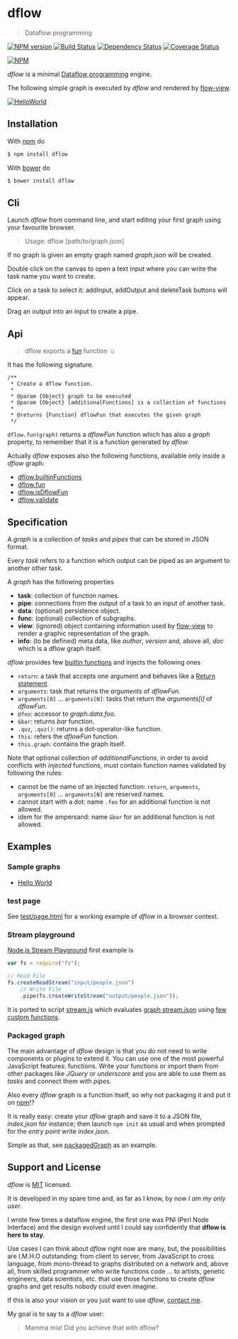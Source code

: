 # dflow

> Dataflow programming

[![NPM version](https://badge.fury.io/js/dflow.png)](http://badge.fury.io/js/dflow) [![Build Status](https://travis-ci.org/fibo/dflow.png?branch=master)](https://travis-ci.org/fibo/dflow.png?branch=master) [![Dependency Status](https://gemnasium.com/fibo/dflow.png)](https://gemnasium.com/fibo/dflow) [![Coverage Status](https://coveralls.io/repos/fibo/dflow/badge.svg?branch=master)](https://coveralls.io/r/fibo/dflow?branch=master)

[![NPM](https://nodei.co/npm-dl/dflow.png)](https://nodei.co/npm-dl/dflow/)

*dflow* is a minimal [Dataflow programming](http://en.wikipedia.org/wiki/Dataflow_programming) engine.

The following simple graph is executed by *dflow* and rendered by [flow-view][1].

[![HelloWorld](http://g14n.info/dflow/examples/hello-world.png)][2]

## Installation

With [npm](https://npmjs.org/) do

```bash
$ npm install dflow
```

With [bower](http://bower.io/) do

```bash
$ bower install dflow
```

## Cli

Launch *dflow* from command line, and start editing your first graph using your favourite browser.

> Usage: dflow [path/to/graph.json]

If no graph is given an empty graph named *graph.json* will be created.

Double click on the canvas to open a text input where you can write the task name you want to create.

Click on a task to select it: addInput, addOutput and deleteTask buttons will appear.

Drag an output into an input to create a pipe.

## Api

> dflow exports a [fun](https://github.com/fibo/dflow/blob/master/src/fun.js) function ☺

It has the following signature.

```
/**
 * Create a dflow function.
 *
 * @param {Object} graph to be executed
 * @param {Object} [additionalFunctions] is a collection of functions
 *
 * @returns {Function} dflowFun that executes the given graph
 */
```

`dflow.fun(graph)` returns a *dflowFun* function which has also a *graph* property, to remember that it is a function generated by *dflow*.

Actually *dflow* exposes also the following functions, available only inside a *dflow* graph:

  * [dflow.builtinFunctions](https://github.com/fibo/dflow/blob/master/src/functions/builtin.js)
  * [dflow.fun](https://github.com/fibo/dflow/blob/master/src/fun.js)
  * [dflow.isDflowFun](https://github.com/fibo/dflow/blob/master/src/isDflowFun.js)
  * [dflow.validate](https://github.com/fibo/dflow/blob/master/src/validate.js)

## Specification

A *graph* is a collection of *tasks* and *pipes* that can be stored in JSON format.

Every *task* refers to a function which output can be piped as an argument to another other task.

A *graph* has the following properties

  * **task**: collection of function names.
  * **pipe**: connections from the output of a task to an input of another task.
  * **data**: (optional) persistence object.
  * **func**: (optional) collection of subgraphs.
  * **view**: (ignored) object containing information used by [flow-view][1] to render a graphic representation of the graph.
  * **info**: (to be defined) meta data, like *author*, *version* and, above all, *doc* which is a dflow graph itself.

*dflow* provides few [builtin functions](https://github.com/fibo/dflow/blob/master/src/functions/builtin.js) and injects the following ones

  * `return`: a task that accepts one argument and behaves like a [Return statement](http://en.wikipedia.org/wiki/Return_statement).
  * `arguments`: task that returns the *arguments* of *dflowFun*.
  * `arguments[0]` ... `arguments[N]`: tasks that return the *arguments[i]* of *dflowFun*.
  * `@foo`: accessor to *graph.data.foo*.
  * `&bar`: returns *bar* function.
  * `.quz`, `.quz()`: returns a dot-operator-like function.
  * `this`: refers the *dflowFun* function.
  * `this.graph`: contains the graph itself.

Note that optional collection of *additionalFunctions*, in order to avoid conflicts with *injected* functions, must contain function names validated by following the rules:

  * cannot be the name of an injected function: `return`, `arguments`, `arguments[0]` ... `arguments[N]` are reserved names.
  * cannot start with a dot: name `.foo` for an additional function is not allowed.
  * idem for the ampersand: name `&bar` for an additional function is not allowed.

## Examples

### Sample graphs

* [Hello World][2]

### test page

See [test/page.html](http://g14n.info/dflow/test/page.html) for a working example of *dflow* in a browser context.

### Stream playground

[Node.js Stream Playground](http://ejohn.org/blog/node-js-stream-playground/) first example is

```js
var fs = require("fs");

// Read File
fs.createReadStream("input/people.json")
    // Write File
    .pipe(fs.createWriteStream("output/people.json"));
```

It is ported to script [stream.js](https://github.com/fibo/dflow/blob/master/src/examples/stream-playground/stream.js) which evaluates [graph stream.json](https://github.com/fibo/dflow/blob/master/src/examples/stream-playground/stream.json) using [few custom functions](https://github.com/fibo/dflow/blob/master/src/examples/stream-playground/funcs.js).

### Packaged graph

The main advantage of *dflow* design is that you do not need to write components or plugins to extend it. You can use one of the most powerful JavaScript features: functions. Write your functions or import them from other packages like *JQuery* or *underscore* and you are able to use them as *tasks* and connect them with *pipes*.

Also every *dflow* graph is a function itself, so why not packaging it and put it on [npm](https://npm.im)!?

It is really easy: create your *dflow* graph and save it to a JSON file, *index.json* for instance; then launch `npm init` as usual and when prompted for the *entry point* write *index.json*.

Simple as that, see [packagedGraph](https://github.com/fibo/dflow/tree/master/src/examples/packagedGraph) as an example.

## Support and License

*dflow* is [MIT](http://g14n.info/mit-license) licensed.

It is developed in my spare time and, as far as I know, by now *I am my only user*.

I wrote few times a dataflow engine, the first one was PNI (Perl Node Interface) and the design evolved until I could say confidently that **dflow is here to stay**.

Use cases I can think about *dflow* right now are many, but, the possibilities are I.M.H.O outstanding: from client to server, from JavaScript to cross language, from mono-thread to graphs distributed on a network and, above all, from skilled programmer who write functions code … to artists, genetic engineers, data scientists, etc. that use those functions to create *dflow* graphs and get results nobody could even imagine.

If this is also your vision or you just want to use *dflow*, [contact me](http://g14n.info).

My goal is to say to a *dflow* user:

> Mamma mia! Did you achieve that with dflow?

 [1]: http://g14n.info/flow-view "flow-view"
 [2]: http://g14n.info/dflow/examples/hello-world.html "Hello World"


